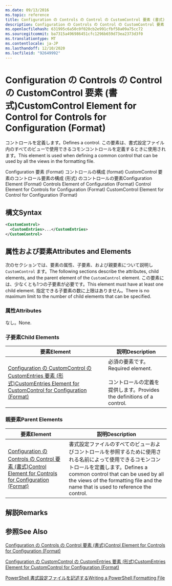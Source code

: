 ```yaml
---
ms.date: 09/13/2016
ms.topic: reference
title: Configuration の Controls の Control の CustomControl 要素 (書式)
description: Configuration の Controls の Control の CustomControl 要素 (書式)
ms.openlocfilehash: 631995c6a50c0f020cb2e991cfbf58a09a75cc72
ms.sourcegitcommit: ba7315a496986451cfc1296b659d73ea2373d3f0
ms.translationtype: MT
ms.contentlocale: ja-JP
ms.lasthandoff: 12/10/2020
ms.locfileid: "92649992"
---
```

# <a name="customcontrol-element-for-control-for-controls-for-configuration-format"></a><span data-ttu-id="86ad2-103">Configuration の Controls の Control の CustomControl 要素 (書式)</span><span class="sxs-lookup"><span data-stu-id="86ad2-103">CustomControl Element for Control for Controls for Configuration (Format)</span></span>

<span data-ttu-id="86ad2-104">コントロールを定義します。</span><span class="sxs-lookup"><span data-stu-id="86ad2-104">Defines a control.</span></span> <span data-ttu-id="86ad2-105">この要素は、書式設定ファイル内のすべてのビューで使用できるコモンコントロールを定義するときに使用されます。</span><span class="sxs-lookup"><span data-stu-id="86ad2-105">This element is used when defining a common control that can be used by all the views in the formatting file.</span></span>

<span data-ttu-id="86ad2-106">Configuration 要素 (Format) コントロールの構成 (format) CustomControl 要素のコントロール要素の構成 (形式) のコントロールの要素</span><span class="sxs-lookup"><span data-stu-id="86ad2-106">Configuration Element (Format) Controls Element of Configuration (Format) Control Element for Controls for Configuration (Format) CustomControl Element for Control for Configuration (Format)</span></span>

## <a name="syntax"></a><span data-ttu-id="86ad2-107">構文</span><span class="sxs-lookup"><span data-stu-id="86ad2-107">Syntax</span></span>

```xml
<CustomControl>
  <CustomEntries>...</CustomEntries>
</CustomControl>
```

## <a name="attributes-and-elements"></a><span data-ttu-id="86ad2-108">属性および要素</span><span class="sxs-lookup"><span data-stu-id="86ad2-108">Attributes and Elements</span></span>

<span data-ttu-id="86ad2-109">次のセクションでは、要素の属性、子要素、および親要素について説明し `CustomControl` ます。</span><span class="sxs-lookup"><span data-stu-id="86ad2-109">The following sections describe the attributes, child elements, and the parent element of the `CustomControl` element.</span></span> <span data-ttu-id="86ad2-110">この要素には、少なくとも1つの子要素が必要です。</span><span class="sxs-lookup"><span data-stu-id="86ad2-110">This element must have at least one child element.</span></span> <span data-ttu-id="86ad2-111">指定できる子要素の数に上限はありません。</span><span class="sxs-lookup"><span data-stu-id="86ad2-111">There is no maximum limit to the number of child elements that can be specified.</span></span>

### <a name="attributes"></a><span data-ttu-id="86ad2-112">属性</span><span class="sxs-lookup"><span data-stu-id="86ad2-112">Attributes</span></span>

<span data-ttu-id="86ad2-113">なし。</span><span class="sxs-lookup"><span data-stu-id="86ad2-113">None.</span></span>

### <a name="child-elements"></a><span data-ttu-id="86ad2-114">子要素</span><span class="sxs-lookup"><span data-stu-id="86ad2-114">Child Elements</span></span>

|<span data-ttu-id="86ad2-115">要素</span><span class="sxs-lookup"><span data-stu-id="86ad2-115">Element</span></span>|<span data-ttu-id="86ad2-116">説明</span><span class="sxs-lookup"><span data-stu-id="86ad2-116">Description</span></span>|
|-------------|-----------------|
|[<span data-ttu-id="86ad2-117">Configuration の CustomControl の CustomEntries 要素 (形式)</span><span class="sxs-lookup"><span data-stu-id="86ad2-117">CustomEntries Element for CustomControl for Configuration (Format)</span></span>](./customentries-element-for-customcontrol-for-controls-for-configuration-format.md)|<span data-ttu-id="86ad2-118">必須の要素です。</span><span class="sxs-lookup"><span data-stu-id="86ad2-118">Required element.</span></span><br /><br /> <span data-ttu-id="86ad2-119">コントロールの定義を提供します。</span><span class="sxs-lookup"><span data-stu-id="86ad2-119">Provides the definitions of a control.</span></span>|

### <a name="parent-elements"></a><span data-ttu-id="86ad2-120">親要素</span><span class="sxs-lookup"><span data-stu-id="86ad2-120">Parent Elements</span></span>

|<span data-ttu-id="86ad2-121">要素</span><span class="sxs-lookup"><span data-stu-id="86ad2-121">Element</span></span>|<span data-ttu-id="86ad2-122">説明</span><span class="sxs-lookup"><span data-stu-id="86ad2-122">Description</span></span>|
|-------------|-----------------|
|[<span data-ttu-id="86ad2-123">Configuration の Controls の Control 要素 (書式)</span><span class="sxs-lookup"><span data-stu-id="86ad2-123">Control Element for Controls for Configuration (Format)</span></span>](./control-element-for-controls-for-configuration-format.md)|<span data-ttu-id="86ad2-124">書式設定ファイルのすべてのビューおよびコントロールを参照するために使用される名前によって使用できるコモンコントロールを定義します。</span><span class="sxs-lookup"><span data-stu-id="86ad2-124">Defines a common control that can be used by all the views of the formatting file and the name that is used to reference the control.</span></span>|

## <a name="remarks"></a><span data-ttu-id="86ad2-125">解説</span><span class="sxs-lookup"><span data-stu-id="86ad2-125">Remarks</span></span>

## <a name="see-also"></a><span data-ttu-id="86ad2-126">参照</span><span class="sxs-lookup"><span data-stu-id="86ad2-126">See Also</span></span>

[<span data-ttu-id="86ad2-127">Configuration の Controls の Control 要素 (書式)</span><span class="sxs-lookup"><span data-stu-id="86ad2-127">Control Element for Controls for Configuration (Format)</span></span>](./control-element-for-controls-for-configuration-format.md)

[<span data-ttu-id="86ad2-128">Configuration の CustomControl の CustomEntries 要素 (形式)</span><span class="sxs-lookup"><span data-stu-id="86ad2-128">CustomEntries Element for CustomControl for Configuration (Format)</span></span>](./customentries-element-for-customcontrol-for-controls-for-configuration-format.md)

[<span data-ttu-id="86ad2-129">PowerShell 書式設定ファイルを記述する</span><span class="sxs-lookup"><span data-stu-id="86ad2-129">Writing a PowerShell Formatting File</span></span>](./writing-a-powershell-formatting-file.md)
